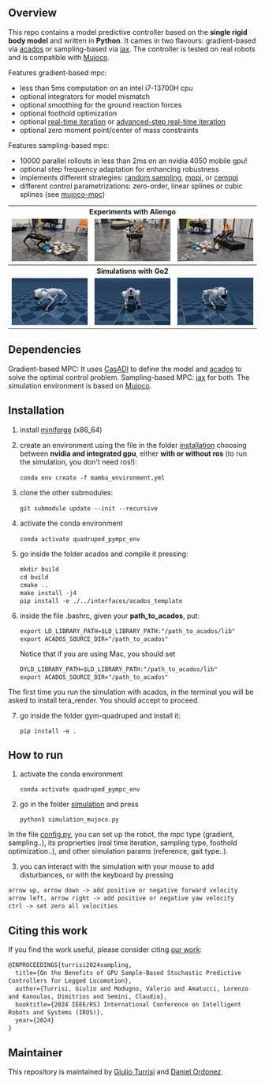 ## Overview
This repo contains a model predictive controller based on the **single rigid body model** and written in **Python**. It cames in two flavours: gradient-based via [acados](https://docs.acados.org/about_acados/index.html#:~:text=acados%20is%20a%20software%20package,Moritz%20Diehl) or sampling-based via [jax](https://github.com/google/jax). The controller is tested on real robots and is compatible with [Mujoco](https://mujoco.org/).  


Features gradient-based mpc:
- less than 5ms computation on an intel i7-13700H cpu 
- optional integrators for model mismatch
- optional smoothing for the ground reaction forces 
- optional foothold optimization
- optional [real-time iteration](http://cse.lab.imtlucca.it/~bemporad/publications/papers/ijc_rtiltv.pdf) or [advanced-step real-time iteration](https://arxiv.org/pdf/2403.07101.pdf)
- optional zero moment point/center of mass constraints


Features sampling-based mpc:
- 10000 parallel rollouts in less than 2ms on an nvidia 4050 mobile gpu!
- optional step frequency adaptation for enhancing robustness
- implements different strategies: [random sampling](https://arxiv.org/pdf/2212.00541.pdf), [mppi](https://sites.gatech.edu/acds/mppi/), or [cemppi](https://arxiv.org/pdf/2203.16633.pdf) 
- different control parametrizations: zero-order, linear splines or cubic splines (see [mujoco-mpc](https://arxiv.org/pdf/2212.00541.pdf))


<table >
    <tr>
        <th colspan="3" align="center">Experiments with Aliengo</th>
    </tr>
    <tr>
        <td align="left"><img src="./gifs/trot.gif"/></td>
        <td align="center"><img src="./gifs/pace.gif"/></td>
        <td align="right"><img src="./gifs/crawl.gif"/></td>
    </tr>
    <tr>
        <th colspan="3" align="center">Simulations with Go2</th>
    </tr>
    <tr>
        <td align="left"><img src="./gifs/trot_mujoco.gif"/></td>
        <td align="center"><img src="./gifs/pace_mujoco.gif"/></td>
        <td align="right"><img src="./gifs/crawl_mujoco.gif"/></td>
    </tr>
</table>


## Dependencies
Gradient-based MPC: It uses [CasADI](https://web.casadi.org/) to define the model and [acados](https://docs.acados.org/about_acados/index.html#:~:text=acados%20is%20a%20software%20package,Moritz%20Diehl) to solve the optimal control problem. Sampling-based MPC: [jax](https://github.com/google/jax) for both. The simulation environment is based on [Mujoco](https://mujoco.org/).

## Installation

1. install [miniforge](https://github.com/conda-forge/miniforge/releases) (x86_64)

2. create an environment using the file in the folder [installation](https://github.com/iit-DLSLab/Quadruped-PyMPC/tree/main/installation) choosing between **nvidia and integrated gpu**, either **with or without ros** (to run the simulation, you don't need ros!):

    `conda env create -f mamba_environment.yml`


3. clone the other submodules:

    `git submodule update --init --recursive`
    
4. activate the conda environment

    `conda activate quadruped_pympc_env`

5. go inside the folder acados and compile it pressing:
    
    ```
    mkdir build
    cd build
    cmake ..
    make install -j4
    pip install -e ./../interfaces/acados_template
    ```

6. inside the file .bashrc, given your **path_to_acados**, put:
    
    ```
    export LD_LIBRARY_PATH=$LD_LIBRARY_PATH:"/path_to_acados/lib"
    export ACADOS_SOURCE_DIR="/path_to_acados"
    ```

    Notice that if you are using Mac, you should set
    
    ```
    DYLD_LIBRARY_PATH=$LD_LIBRARY_PATH:"/path_to_acados/lib"
    export ACADOS_SOURCE_DIR="/path_to_acados"
    ```

The first time you run the simulation with acados, in the terminal you will be asked to install tera_render. You should accept to proceed.

7. go inside the folder gym-quadruped and install it:
    
    ```
    pip install -e .
    ```

## How to run

1. activate the conda environment
   
   ```
   conda activate quadruped_pympc_env
   ```

2. go in the folder [simulation](https://github.com/iit-DLSLab/Quadruped-PyMPC/tree/main/simulation) and press
   
   ```
   python3 simulation_mujoco.py
   ```

In the file [config.py](https://github.com/iit-DLSLab/Quadruped-PyMPC/blob/main/quadruped_pympc/config.py), you can set up the robot, the mpc type (gradient, sampling..), its proprierties (real time iteration, sampling type, foothold optimization..), and other simulation params (reference, gait type..). 

3. you can interact with the simulation with your mouse to add disturbances, or with the keyboard by pressing
```
arrow up, arrow down -> add positive or negative forward velocity
arrow left, arrow right -> add positive or negative yaw velocity
ctrl -> set zero all velocities
```


## Citing this work

If you find the work useful, please consider citing [our work](https://arxiv.org/abs/2403.11383):

```
@INPROCEEDINGS{turrisi2024sampling,
  title={On the Benefits of GPU Sample-Based Stochastic Predictive Controllers for Legged Locomotion},
  author={Turrisi, Giulio and Modugno, Valerio and Amatucci, Lorenzo and Kanoulas, Dimitrios and Semini, Claudio},
  booktitle={2024 IEEE/RSJ International Conference on Intelligent Robots and Systems (IROS)},
  year={2024}
}
```

## Maintainer

This repository is maintained by [Giulio Turrisi](https://github.com/giulioturrisi) and [Daniel Ordonez](https://github.com/Danfoa).